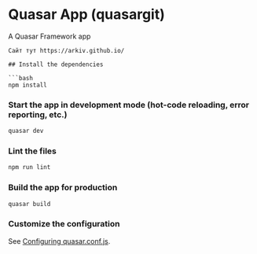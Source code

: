# Quasar App (quasargit)

A Quasar Framework app

````
Сайт тут https://arkiv.github.io/

## Install the dependencies

```bash
npm install
````

### Start the app in development mode (hot-code reloading, error reporting, etc.)

```bash
quasar dev
```

### Lint the files

```bash
npm run lint
```

### Build the app for production

```bash
quasar build
```

### Customize the configuration

See [Configuring quasar.conf.js](https://quasar.dev/quasar-cli/quasar-conf-js).
